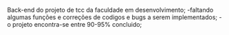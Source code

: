Back-end do projeto de tcc da faculdade em desenvolvimento;
-faltando algumas funções e correções de codigos e bugs a serem implementados; 
-o projeto encontra-se entre 90-95% concluido;
